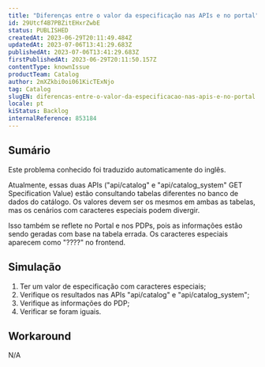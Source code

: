 ```yaml
---
title: "Diferenças entre o valor da especificação nas APIs e no portal"
id: 29Utcf4B7PBZitEHxrZwbE
status: PUBLISHED
createdAt: 2023-06-29T20:11:49.484Z
updatedAt: 2023-07-06T13:41:29.683Z
publishedAt: 2023-07-06T13:41:29.683Z
firstPublishedAt: 2023-06-29T20:11:50.157Z
contentType: knownIssue
productTeam: Catalog
author: 2mXZkbi0oi061KicTExNjo
tag: Catalog
slugEN: diferencas-entre-o-valor-da-especificacao-nas-apis-e-no-portal
locale: pt
kiStatus: Backlog
internalReference: 853184
---
```


## Sumário

<div class="alert alert-info">
  <p>Este problema conhecido foi traduzido automaticamente do inglês.</p>
</div>



Atualmente, essas duas APIs ("api/catalog" e "api/catalog_system" GET Specification Value) estão consultando tabelas diferentes no banco de dados do catálogo. Os valores devem ser os mesmos em ambas as tabelas, mas os cenários com caracteres especiais podem divergir.

Isso também se reflete no Portal e nos PDPs, pois as informações estão sendo geradas com base na tabela errada. Os caracteres especiais aparecem como "????" no frontend.

## Simulação



1. Ter um valor de especificação com caracteres especiais;
2. Verifique os resultados nas APIs "api/catalog" e "api/catalog_system";
3. Verifique as informações do PDP;
4. Verificar se foram iguais.



## Workaround


N/A





